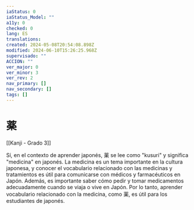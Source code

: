 ```yaml
---
iaStatus: 0
iaStatus_Model: ""
a11y: 0
checked: 0
lang: ES
translations: 
created: 2024-05-08T20:54:08.898Z
modified: 2024-06-10T15:26:25.968Z
supervisado: ""
ACCION: ""
ver_major: 0
ver_minor: 3
ver_rev: 2
nav_primary: []
nav_secondary: []
tags: []
---
```

# 薬

[[Kanji - Grado 3]]

Sí, en el contexto de aprender japonés, 薬 se lee como "kusuri" y significa "medicina" en japonés. La medicina es un tema importante en la cultura japonesa, y conocer el vocabulario relacionado con las medicinas y tratamientos es útil para comunicarse con médicos y farmacéuticos en Japón. Además, es importante saber cómo pedir y tomar medicamentos adecuadamente cuando se viaja o vive en Japón. Por lo tanto, aprender vocabulario relacionado con la medicina, como 薬, es útil para los estudiantes de japonés.
